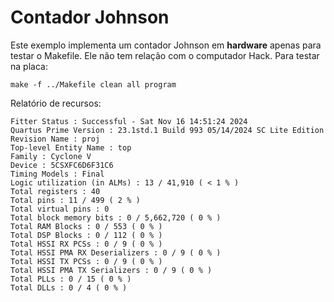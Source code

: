 # Contador Johnson

Este exemplo implementa um contador Johnson em **hardware** apenas para testar o Makefile. Ele não tem relação com o computador Hack. Para testar na placa:

    make -f ../Makefile clean all program

Relatório de recursos:

    Fitter Status : Successful - Sat Nov 16 14:51:24 2024
    Quartus Prime Version : 23.1std.1 Build 993 05/14/2024 SC Lite Edition
    Revision Name : proj
    Top-level Entity Name : top
    Family : Cyclone V
    Device : 5CSXFC6D6F31C6
    Timing Models : Final
    Logic utilization (in ALMs) : 13 / 41,910 ( < 1 % )
    Total registers : 40
    Total pins : 11 / 499 ( 2 % )
    Total virtual pins : 0
    Total block memory bits : 0 / 5,662,720 ( 0 % )
    Total RAM Blocks : 0 / 553 ( 0 % )
    Total DSP Blocks : 0 / 112 ( 0 % )
    Total HSSI RX PCSs : 0 / 9 ( 0 % )
    Total HSSI PMA RX Deserializers : 0 / 9 ( 0 % )
    Total HSSI TX PCSs : 0 / 9 ( 0 % )
    Total HSSI PMA TX Serializers : 0 / 9 ( 0 % )
    Total PLLs : 0 / 15 ( 0 % )
    Total DLLs : 0 / 4 ( 0 % )
